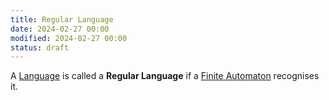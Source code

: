 ```yaml
---
title: Regular Language
date: 2024-02-27 00:00
modified: 2024-02-27 00:00
status: draft
---
```


A [Language](language.md) is called a **Regular Language** if a [Finite Automaton](finite-automaton.md) recognises it.

